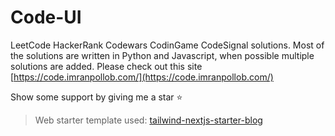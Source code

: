 # Code-UI

LeetCode HackerRank Codewars CodinGame CodeSignal solutions. Most of the solutions are written in Python and Javascript, when possible multiple solutions are added. Please check out this site [https://code.imranpollob.com/](https://code.imranpollob.com/)

Show some support by giving me a star ⭐️

> Web starter template used: [tailwind-nextjs-starter-blog](https://github.com/timlrx/tailwind-nextjs-starter-blog)
